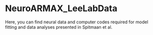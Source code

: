 # NeuroARMAX_LeeLabData
Here, you can find neural data and computer codes required for model fitting and data analyses presented in Spitmaan et al. 
